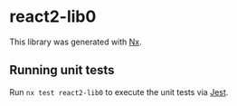 # react2-lib0

This library was generated with [Nx](https://nx.dev).

## Running unit tests

Run `nx test react2-lib0` to execute the unit tests via [Jest](https://jestjs.io).
